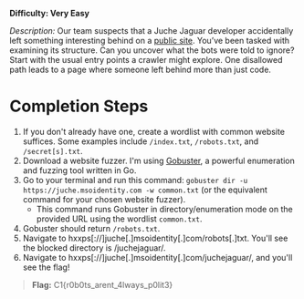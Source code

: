 **Difficulty: Very Easy**

_Description:_ Our team suspects that a Juche Jaguar developer accidentally left something interesting behind on a [public site](https://juche.msoidentity.com). You’ve been tasked with examining its structure. Can you uncover what the bots were told to ignore? Start with the usual entry points a crawler might explore. One disallowed path leads to a page where someone left behind more than just code.

# Completion Steps
1. If you don't already have one, create a wordlist with common website suffices. Some examples include `/index.txt`, `/robots.txt`, and `/secret[s].txt`.
2. Download a website fuzzer. I'm using [Gobuster](https://github.com/OJ/gobuster), a powerful enumeration and fuzzing tool written in Go.
3. Go to your terminal and run this command: `gobuster dir -u https://juche.msoidentity.com -w common.txt` (or the equivalent command for your chosen website fuzzer).
   - This command runs Gobuster in directory/enumeration mode on the provided URL using the wordlist `common.txt`.
4. Gobuster should return `/robots.txt`.
5. Navigate to hxxps[://]juche[.]msoidentity[.]com/robots[.]txt. You'll see the blocked directory is /juchejaguar/.
6. Navigate to hxxps[://]juche[.]msoidentity[.]com/juchejaguar/, and you'll see the flag!

> **Flag:** C1{r0b0ts_arent_4lways_p0lit3}
